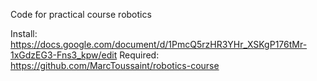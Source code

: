 Code for practical course robotics

Install: https://docs.google.com/document/d/1PmcQ5rzHR3YHr_XSKgP176tMr-1xGdzEG3-Fns3_kpw/edit
Required: https://github.com/MarcToussaint/robotics-course

